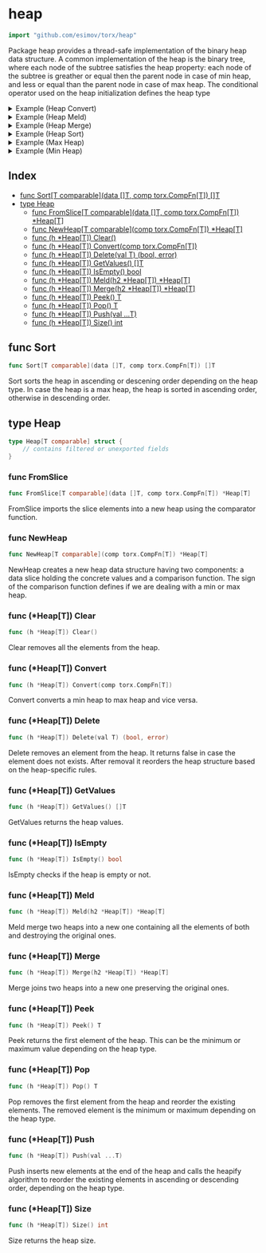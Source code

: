 <!-- Code generated by gomarkdoc. DO NOT EDIT -->

# heap

```go
import "github.com/esimov/torx/heap"
```

Package heap provides a thread\-safe implementation of the binary heap data structure. A common implementation of the heap is the binary tree, where each node of the subtree satisfies the heap property: each node of the subtree is greather or equal then the parent node in case of min heap, and less or equal than the parent node in case of max heap. The conditional operator used on the heap initialization defines the heap type

<details><summary>Example (Heap Convert)</summary>
<p>

```go
{
	input := []int{1, 4, 2, 3, 5}

	heap := NewHeap(func(a, b int) bool { return a < b })
	heap.Push(input...)
	heap.Convert(func(a, b int) bool { return a > b })
	fmt.Println(heap.GetValues())

}
```

#### Output

```
[5 4 2 1 3]
```

</p>
</details>

<details><summary>Example (Heap Meld)</summary>
<p>

```go
{
	slice1 := []int{1, 4, 2, 3, 5}
	slice2 := []int{8, 6, 9, 10, 7}

	heap1 := FromSlice(slice1, func(a, b int) bool { return a < b })
	heap2 := FromSlice(slice2, func(a, b int) bool { return a < b })

	mergedHeap := heap1.Meld(heap2)
	fmt.Println(mergedHeap.Size())
	fmt.Println(heap1.Size())
	fmt.Println(heap2.Size())

}
```

#### Output

```
10
0
0
```

</p>
</details>

<details><summary>Example (Heap Merge)</summary>
<p>

```go
{
	slice1 := []int{1, 4, 2, 3, 5}
	slice2 := []int{8, 6, 9, 10, 7}

	heap1 := FromSlice(slice1, func(a, b int) bool { return a < b })
	heap2 := FromSlice(slice2, func(a, b int) bool { return a < b })

	mergedHeap := heap1.Merge(heap2)
	fmt.Println(mergedHeap.Size())
	fmt.Println(heap1.Size())
	fmt.Println(heap2.Size())

}
```

#### Output

```
10
5
5
```

</p>
</details>

<details><summary>Example (Heap Sort)</summary>
<p>

```go
{
	data := []int{1, 3, 2, 8, 7, 6, 4, 9, 5, 10}

	res := Sort(data, func(a, b int) bool { return a > b })
	fmt.Println(res)

	res = Sort(data, func(a, b int) bool { return a < b })
	fmt.Println(res)

}
```

#### Output

```
[1 2 3 4 5 6 7 8 9 10]
[10 9 8 7 6 5 4 3 2 1]
```

</p>
</details>

<details><summary>Example (Max Heap)</summary>
<p>

```go
{
	values := []int{9, 3, 20, 8, 6, 5, 12, 10, 9, 18}
	heap := FromSlice(values, func(a, b int) bool { return a > b })
	fmt.Println(heap.GetValues())

	ok, _ := heap.Delete(12)
	fmt.Println(ok)
	fmt.Println(heap.Size())

	heap.Clear()
	fmt.Println(heap.GetValues())

	input := []int{20, 18, 10, 9, 9, 8, 6, 5, 3}
	heap.Push(input...)

	popSlice := []int{}
	for range heap.GetValues() {
		val := heap.Pop()
		popSlice = append(popSlice, val)
	}
	fmt.Println(popSlice)

}
```

#### Output

```
[20 18 12 10 6 5 9 8 9 3]
true
9
[]
[20 18 10 9 9 8 6 5 3]
```

</p>
</details>

<details><summary>Example (Min Heap)</summary>
<p>

```go
{
	heap := NewHeap(func(a, b int) bool { return a < b })
	fmt.Println(heap.IsEmpty())

	heap.Push(10)
	fmt.Println(heap.Size())
	heap.Pop()
	fmt.Println(heap.IsEmpty())

	values := []int{2, 5, 1, 4, 3}
	for _, v := range values {
		heap.Push(v)
	}
	fmt.Println(heap.GetValues())

	heap.Push(0)
	fmt.Println(heap.GetValues())

	heap.Clear()
	fmt.Println(heap.GetValues())

	fmt.Println(heap.Pop())

	heap.Push(10, 4, 2, 5, 3)
	for range heap.GetValues() {
		heap.Pop()
	}
	fmt.Println(heap.Size())

}
```

#### Output

```
true
1
true
[1 3 2 5 4]
[0 3 1 5 4 2]
[]
0
0
```

</p>
</details>

## Index

- [func Sort[T comparable](data []T, comp torx.CompFn[T]) []T](<#func-sort>)
- [type Heap](<#type-heap>)
  - [func FromSlice[T comparable](data []T, comp torx.CompFn[T]) *Heap[T]](<#func-fromslice>)
  - [func NewHeap[T comparable](comp torx.CompFn[T]) *Heap[T]](<#func-newheap>)
  - [func (h *Heap[T]) Clear()](<#func-heapt-clear>)
  - [func (h *Heap[T]) Convert(comp torx.CompFn[T])](<#func-heapt-convert>)
  - [func (h *Heap[T]) Delete(val T) (bool, error)](<#func-heapt-delete>)
  - [func (h *Heap[T]) GetValues() []T](<#func-heapt-getvalues>)
  - [func (h *Heap[T]) IsEmpty() bool](<#func-heapt-isempty>)
  - [func (h *Heap[T]) Meld(h2 *Heap[T]) *Heap[T]](<#func-heapt-meld>)
  - [func (h *Heap[T]) Merge(h2 *Heap[T]) *Heap[T]](<#func-heapt-merge>)
  - [func (h *Heap[T]) Peek() T](<#func-heapt-peek>)
  - [func (h *Heap[T]) Pop() T](<#func-heapt-pop>)
  - [func (h *Heap[T]) Push(val ...T)](<#func-heapt-push>)
  - [func (h *Heap[T]) Size() int](<#func-heapt-size>)


## func Sort

```go
func Sort[T comparable](data []T, comp torx.CompFn[T]) []T
```

Sort sorts the heap in ascending or descening order depending on the heap type. In case the heap is a max heap, the heap is sorted in ascending order, otherwise in descending order.

## type Heap

```go
type Heap[T comparable] struct {
    // contains filtered or unexported fields
}
```

### func FromSlice

```go
func FromSlice[T comparable](data []T, comp torx.CompFn[T]) *Heap[T]
```

FromSlice imports the slice elements into a new heap using the comparator function.

### func NewHeap

```go
func NewHeap[T comparable](comp torx.CompFn[T]) *Heap[T]
```

NewHeap creates a new heap data structure having two components: a data slice holding the concrete values and a comparison function. The sign of the comparison function defines if we are dealing with a min or max heap.

### func \(\*Heap\[T\]\) Clear

```go
func (h *Heap[T]) Clear()
```

Clear removes all the elements from the heap.

### func \(\*Heap\[T\]\) Convert

```go
func (h *Heap[T]) Convert(comp torx.CompFn[T])
```

Convert converts a min heap to max heap and vice versa.

### func \(\*Heap\[T\]\) Delete

```go
func (h *Heap[T]) Delete(val T) (bool, error)
```

Delete removes an element from the heap. It returns false in case the element does not exists. After removal it reorders the heap structure based on the heap\-specific rules.

### func \(\*Heap\[T\]\) GetValues

```go
func (h *Heap[T]) GetValues() []T
```

GetValues returns the heap values.

### func \(\*Heap\[T\]\) IsEmpty

```go
func (h *Heap[T]) IsEmpty() bool
```

IsEmpty checks if the heap is empty or not.

### func \(\*Heap\[T\]\) Meld

```go
func (h *Heap[T]) Meld(h2 *Heap[T]) *Heap[T]
```

Meld merge two heaps into a new one containing all the elements of both and destroying the original ones.

### func \(\*Heap\[T\]\) Merge

```go
func (h *Heap[T]) Merge(h2 *Heap[T]) *Heap[T]
```

Merge joins two heaps into a new one preserving the original ones.

### func \(\*Heap\[T\]\) Peek

```go
func (h *Heap[T]) Peek() T
```

Peek returns the first element of the heap. This can be the minimum or maximum value depending on the heap type.

### func \(\*Heap\[T\]\) Pop

```go
func (h *Heap[T]) Pop() T
```

Pop removes the first element from the heap and reorder the existing elements. The removed element is the minimum or maximum depending on the heap type.

### func \(\*Heap\[T\]\) Push

```go
func (h *Heap[T]) Push(val ...T)
```

Push inserts new elements at the end of the heap and calls the heapify algorithm to reorder the existing elements in ascending or descending order, depending on the heap type.

### func \(\*Heap\[T\]\) Size

```go
func (h *Heap[T]) Size() int
```

Size returns the heap size.



